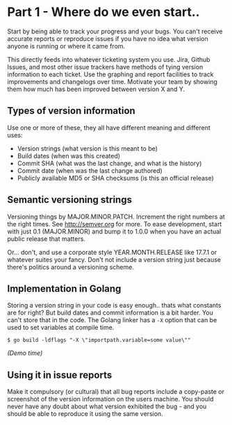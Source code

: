 # Part 1 - Where do we even start..

Start by being able to track your progress and your bugs. You can't receive accurate reports or reproduce issues if you have no idea what version anyone is running or where it came from.

This directly feeds into whatever ticketing system you use. Jira, Github Issues, and most other issue trackers have methods of tying version information to each ticket. Use the graphing and report facilities to track improvements and changelogs over time. Motivate your team by showing them how much has been improved between version X and Y.

## Types of version information

Use one or more of these, they all have different meaning and different uses:

- Version strings (what version is this meant to be)
- Build dates (when was this created)
- Commit SHA (what was the last change, and what is the history)
- Commit date (when was the last change authored)
- Publicly available MD5 or SHA checksums (is this an official release)

## Semantic versioning strings

Versioning things by MAJOR.MINOR.PATCH. Increment the right numbers at the right times. See http://semver.org for more. To ease development, start with just 0.1 (MAJOR.MINOR) and bump it to 1.0.0 when you have an actual public release that matters.

Or... don't, and use a corporate style YEAR.MONTH.RELEASE like 17.7.1 or whatever suites your fancy. Don't not include a version string just because there's politics around a versioning scheme.

## Implementation in Golang

Storing a version string in your code is easy enough.. thats what constants are for right? But build dates and commit information is a bit harder. You can't store that in the code. The Golang linker has a `-X` option that can be used to set variables at compile time.

```
$ go build -ldflags "-X \"importpath.variable=some value\""
```

*(Demo time)*

## Using it in issue reports

Make it compulsory (or cultural) that all bug reports include a copy-paste or screenshot of the version information on the users machine. You should never have any doubt about what version exhibited the bug - and you should be able to reproduce it using the same version.
